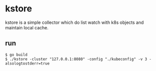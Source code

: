 # kstore

kstore is a simple collector which do list watch with k8s objects and maintain local cache.

## run

```
$ go build
$ ./kstore -cluster "127.0.0.1:8080" -config "./kubeconfig" -v 3 -alsologtostderr=true
```
